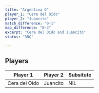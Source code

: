 ```yaml
---
title: "Argentina Q"
player_1: "Cera del Oído"
player_2: "Juancito"
match_difference: "0-1"
map_difference: "0-3"
excerpt: "Cera del Oído and Juancito"
status: "DNQ"

---
```

## Players

| Player 1 | Player 2 | Subsitute |
| -- | -- | -- |
| Cera del Oído | Juancito | NIL |

